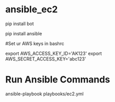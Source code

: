 # ansible_ec2

pip install bot

pip install ansible


#Set ur AWS keys in bashrc

export AWS_ACCESS_KEY_ID='AK123'
export AWS_SECRET_ACCESS_KEY='abc123'

# Run Ansible Commands

ansible-playbook playbooks/ec2.yml
